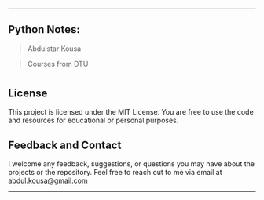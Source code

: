  ---
## Python Notes:
> Abdulstar Kousa

> Courses from DTU
#


## License
This project is licensed under the MIT License. You are free to use the code and resources for educational or personal purposes.


## Feedback and Contact
I welcome any feedback, suggestions, or questions you may have about the projects or the repository. Feel free to reach out to me via email at abdul.kousa@gmail.com

 
 ---
